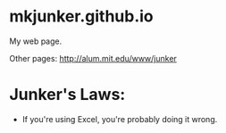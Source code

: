 # mkjunker.github.io
My web page.

Other pages: http://alum.mit.edu/www/junker

# Junker's Laws:
* If you're using Excel, you're probably doing it wrong.
